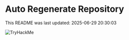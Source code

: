 # Auto Regenerate Repository

This README was last updated: 2025-06-29 20:30:03

 ![TryHackMe](https://tryhackme.com/badge/533634)